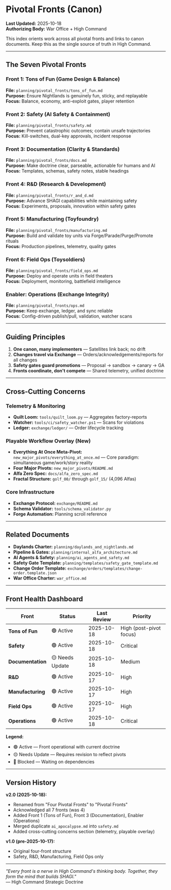 # Pivotal Fronts (Canon)

**Last Updated:** 2025-10-18  
**Authorizing Body:** War Office + High Command  

This index orients work across all pivotal fronts and links to canon documents. Keep this as the single source of truth in High Command.

---

## The Seven Pivotal Fronts

### Front 1: Tons of Fun (Game Design & Balance)
**File:** `planning/pivotal_fronts/tons_of_fun.md`  
**Purpose:** Ensure Nightlands is genuinely fun, sticky, and replayable  
**Focus:** Balance, economy, anti-exploit gates, player retention

### Front 2: Safety (AI Safety & Containment)
**File:** `planning/pivotal_fronts/safety.md`  
**Purpose:** Prevent catastrophic outcomes; contain unsafe trajectories  
**Focus:** Kill-switches, dual-key approvals, incident response

### Front 3: Documentation (Clarity & Standards)
**File:** `planning/pivotal_fronts/docs.md`  
**Purpose:** Make doctrine clear, parseable, actionable for humans and AI  
**Focus:** Templates, schemas, safety notes, stable headings

### Front 4: R&D (Research & Development)
**File:** `planning/pivotal_fronts/r_and_d.md`  
**Purpose:** Advance SHAGI capabilities while maintaining safety  
**Focus:** Experiments, proposals, innovation within safety gates

### Front 5: Manufacturing (Toyfoundry)
**File:** `planning/pivotal_fronts/manufacturing.md`  
**Purpose:** Build and validate toy units via Forge/Parade/Purge/Promote rituals  
**Focus:** Production pipelines, telemetry, quality gates

### Front 6: Field Ops (Toysoldiers)
**File:** `planning/pivotal_fronts/field_ops.md`  
**Purpose:** Deploy and operate units in field theaters  
**Focus:** Deployment, monitoring, battlefield intelligence

### Enabler: Operations (Exchange Integrity)
**File:** `planning/pivotal_fronts/ops.md`  
**Purpose:** Keep exchange, ledger, and sync reliable  
**Focus:** Config-driven publish/pull, validation, watcher scans

---

## Guiding Principles

1. **One canon, many implementers** — Satellites link back; no drift
2. **Changes travel via Exchange** — Orders/acknowledgements/reports for all changes
3. **Safety gates guard promotions** — Proposal → sandbox → canary → GA
4. **Fronts coordinate, don't compete** — Shared telemetry, unified doctrine

---

## Cross-Cutting Concerns

### Telemetry & Monitoring
- **Quilt Loom:** `tools/quilt_loom.py` — Aggregates factory-reports
- **Watcher:** `tools/ci/safety_watcher.ps1` — Scans for violations
- **Ledger:** `exchange/ledger/` — Order lifecycle tracking

### Playable Workflow Overlay (New)
- **Everything At Once Meta-Pivot:** `new_major_pivots/everything_at_once.md` — Core paradigm: simultaneous game/work/story reality
- **Four Major Pivots:** `new_major_pivots/README.md`
- **Alfa Zero Spec:** `docs/alfa_zero_spec.md`
- **Fractal Structure:** `golf_00/` through `golf_15/` (4,096 Alfas)

### Core Infrastructure
- **Exchange Protocol:** `exchange/README.md`
- **Schema Validator:** `tools/schema_validator.py`
- **Forge Automation:** Planning scroll reference

---

## Related Documents

- **Daylands Charter:** `planning/daylands_and_nightlands.md`
- **Pipeline & Gates:** `planning/internal_alfa_architecture.md`
- **AI Agents & Safety:** `planning/ai_agents_and_safety.md`
- **Safety Gate Template:** `planning/templates/safety_gate_template.md`
- **Change Order Template:** `exchange/orders/templates/change-order.template.json`
- **War Office Charter:** `war_office.md`

---

## Front Health Dashboard

| Front | Status | Last Review | Priority |
|-------|--------|-------------|----------|
| **Tons of Fun** | 🟢 Active | 2025-10-18 | High (post-pivot focus) |
| **Safety** | 🟢 Active | 2025-10-18 | Critical |
| **Documentation** | 🟡 Needs Update | 2025-10-18 | Medium |
| **R&D** | 🟢 Active | 2025-10-17 | High |
| **Manufacturing** | 🟢 Active | 2025-10-17 | High |
| **Field Ops** | 🟢 Active | 2025-10-17 | High |
| **Operations** | 🟢 Active | 2025-10-18 | Critical |

**Legend:**
- 🟢 Active — Front operational with current doctrine
- 🟡 Needs Update — Requires revision to reflect pivots
- 🔴 Blocked — Waiting on dependencies

---

## Version History

**v2.0 (2025-10-18):**
- Renamed from "Four Pivotal Fronts" to "Pivotal Fronts"
- Acknowledged all 7 fronts (was 4)
- Added Front 1 (Tons of Fun), Front 3 (Documentation), Enabler (Operations)
- Merged duplicate `ai_apocalypse.md` into `safety.md`
- Added cross-cutting concerns section (telemetry, playable overlay)

**v1.0 (pre-2025-10-17):**
- Original four-front structure
- Safety, R&D, Manufacturing, Field Ops only

---

*"Every front is a nerve in High Command's thinking body. Together, they form the mind that builds SHAGI."*  
— High Command Strategic Doctrine
